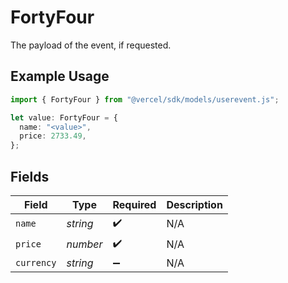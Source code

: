 # FortyFour

The payload of the event, if requested.

## Example Usage

```typescript
import { FortyFour } from "@vercel/sdk/models/userevent.js";

let value: FortyFour = {
  name: "<value>",
  price: 2733.49,
};
```

## Fields

| Field              | Type               | Required           | Description        |
| ------------------ | ------------------ | ------------------ | ------------------ |
| `name`             | *string*           | :heavy_check_mark: | N/A                |
| `price`            | *number*           | :heavy_check_mark: | N/A                |
| `currency`         | *string*           | :heavy_minus_sign: | N/A                |